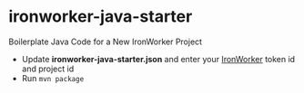 # ironworker-java-starter

Boilerplate Java Code for a New IronWorker Project

- Update **ironworker-java-starter.json** and enter your [IronWorker](http://www.iron.io/worker) token id and project id
- Run `mvn package`
